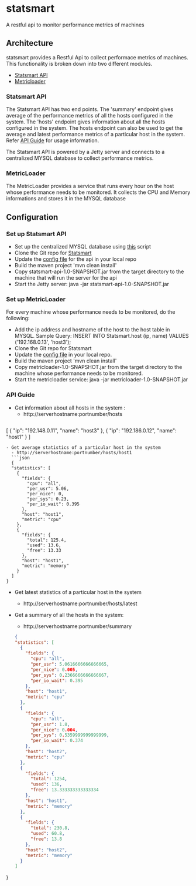 # statsmart
A restful api to monitor performance metrics of machines

## Architecture
statsmart provides a Restful Api to collect performace metrics of machines. This functionality is broken down into two different modules.

- [Statsmart API](#statsmart-api)
- [Metricloader](#metricloader)

### Statsmart API ###
The Statsmart API has two end points. The 'summary' endpoint gives average of the performance metrics of all the hosts configured in the system. The 'hosts' endpoint gives information about all the hosts configured in the system. The hosts endpoint can also be used to get the average and latest performance metrics of a particular host in the system. Refer [API Guide](#api-guide) for usage information.

The Statsmart API is powered by a Jetty server and connects to a centralized MYSQL database to collect performance metrics.

### MetricLoader ###
The MetricLoader provides a service that runs every hour on the host whose performance needs to be monitored. It collects the CPU and Memory informations and stores it in the MYSQL database

## Configuration ##

### Set up Statsmart API ###
- Set up the centralized MYSQL database using [this](https://github.com/venisa/Statsmart/blob/master/src/main/scripts/query.sql) script
- Clone the Git repo for [Statsmart](https://github.com/venisa/statsmart)
- Update the [config file](https://github.com/venisa/Statsmart/blob/master/src/main/resources/config.properties) for the api in your local repo 
- Build the maven project 'mvn clean install'
- Copy statsmart-api-1.0-SNAPSHOT.jar from the target directory to the machine that will run the server for the api
- Start the Jetty server: java -jar statsmart-api-1.0-SNAPSHOT.jar

### Set up MetricLoader ###
For every machine whose performance needs to be monitored, do the following:

- Add the ip address and hostname of the host to the host table in MYSQL. Sample Query: INSERT INTO Statsmart.host (ip, name) VALUES ('192.168.0.13', 'host3');
- Clone the Git repo for Statsmart
- Update the [config file](https://github.com/venisa/MetricLoader/blob/master/src/main/resources/config.properties) in your local repo. 
- Build the maven project 'mvn clean install'
- Copy metricloader-1.0-SNAPSHOT.jar from the target directory to the machine whose performance needs to be monitored.
- Start the metricloader service: java -jar metricloader-1.0-SNAPSHOT.jar

### API Guide ###
- Get information about all hosts in the system : 
  - http://serverhostname:portnumber/hosts
  ```json
[
  {
    "ip": "192.148.0.11",
    "name": "host3"
  },
  {
    "ip": "192.186.0.12",
    "name": "host1"
  }
]
``` 
- Get average statistics of a particular host in the system  
  - http://serverhostname:portnumber/hosts/host1
  ```json
  {
  "statistics": [
    {
      "fields": {
        "cpu": "all",
        "per_usr": 5.06,
        "per_nice": 0,
        "per_sys": 0.23,
        "per_io_wait": 0.395
      },
      "host": "host1",
      "metric": "cpu"
    },
    {
      "fields": {
        "total": 125.4,
        "used": 13.6,
        "free": 13.33
      },
      "host": "host1",
      "metric": "memory"
    }
  ]
}
  ```
- Get latest statistics of a particular host in the system 
  - http://serverhostname:portnumber/hosts/latest
 
- Get a summary of all the hosts in the system:
  - http://serverhostname:portnumber/summary
  ```json
  {
  "statistics": [
    {
      "fields": {
        "cpu": "all",
        "per_usr": 5.0616666666666665,
        "per_nice": 0.005,
        "per_sys": 0.2366666666666667,
        "per_io_wait": 0.395
      },
      "host": "host1",
      "metric": "cpu"
    },
    {
      "fields": {
        "cpu": "all",
        "per_usr": 1.8,
        "per_nice": 0.004,
        "per_sys": 0.5359999999999999,
        "per_io_wait": 0.374
      },
      "host": "host2",
      "metric": "cpu"
    },
    {
      "fields": {
        "total": 1254,
        "used": 136,
        "free": 13.333333333333334
      },
      "host": "host1",
      "metric": "memory"
    },
    {
      "fields": {
        "total": 230.8,
        "used": 60.8,
        "free": 13.8
      },
      "host": "host2",
      "metric": "memory"
    }
  ]
}
  ```



